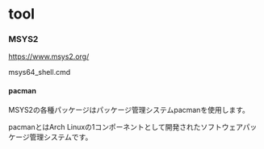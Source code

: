 # tool
### MSYS2
https://www.msys2.org/

msys64_shell.cmd

#### pacman
MSYS2の各種パッケージはパッケージ管理システムpacmanを使用します。

pacmanとはArch Linuxの1コンポーネントとして開発されたソフトウェアパッケージ管理システムです。

